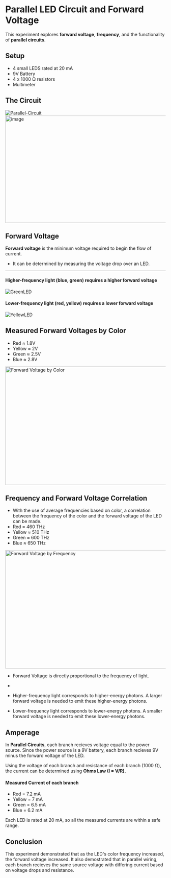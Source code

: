 # Parallel LED Circuit and Forward Voltage
This experiment explores **forward voltage**, **frequency**, and the functionality of **parallel circuits**.

## Setup
* 4 small LEDS rated at 20 mA
* 9V Battery
* 4 x 1000 Ω resistors
* Multimeter

## The Circuit
![Parallel-Circuit](https://github.com/user-attachments/assets/1f92e7cd-8548-4d49-bce9-434f5014572d)
<img width="736" height="336" alt="image" src="https://github.com/user-attachments/assets/ce25fedc-557d-4670-989f-73ed31cced24" />

## Forward Voltage
**Forward voltage** is the minimum voltage required to begin the flow of current.

* It can be determined by measuring the voltage drop over an LED.

--- 

#### Higher-frequency light (blue, green) requires a higher forward voltage
![GreenLED](https://github.com/user-attachments/assets/da359e6f-9024-4d2a-9afc-1f5160e758df)

#### Lower-frequency light (red, yellow) requires a lower forward voltage
![YellowLED](https://github.com/user-attachments/assets/1448bc86-52fc-4c75-b27c-1d8c9f4d04dc)

## Measured Forward Voltages by Color
* Red ≈ 1.8V
* Yellow ≈ 2V
* Green ≈ 2.5V
* Blue ≈ 2.8V
  
<img width="600" height="371" alt="Forward Voltage by Color" src="https://github.com/user-attachments/assets/437ac982-f67c-4861-b200-5c3477f35673" />

## Frequency and Forward Voltage Correlation
* With the use of average frequencies based on color, a correlation between the frequency of the color and the forward voltage of the LED can be made.
* Red ≈ 460 THz
* Yellow ≈ 510 THz
* Green ≈ 600 THz
* Blue ≈ 650 THz
  
<img width="600" height="371" alt="Forward Voltage by Frequency" src="https://github.com/user-attachments/assets/38c8121e-2cbf-44c4-afe7-3bf5a251eb04" />

* Forward Voltage is directly proportional to the frequency of light.
* 
* Higher-frequency light corresponds to higher-energy photons. 
A larger forward voltage is needed to emit these higher-energy photons.

* Lower-frequency light corresponds to lower-energy photons. 
A smaller forward voltage is needed to emit these lower-energy photons.

## Amperage
In **Parallel Circuits**, each branch recieves voltage equal to the power source. Since the power source is a 9V battery, each branch recieves 9V minus the forward voltage of the LED.

Using the voltage of each branch and resistance of each branch (1000 Ω), the current can be determined using **Ohms Law (I = V/R).**

#### Measured Current of each branch
* Red = 7.2 mA
* Yellow = 7 mA
* Green = 6.5 mA
* Blue = 6.2 mA

Each LED is rated at 20 mA, so all the measured currents are within a safe range.



## Conclusion
This experiment demonstrated that as the LED's color frequency increased, the forward voltage increased. It also demostrated that in parallel wiring, each branch recieves the same source voltage with differing current based on voltage drops and resistance.



